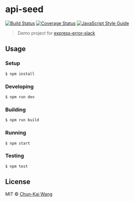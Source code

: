 # api-seed 

[![Build Status][travis-image]][travis-url]
[![Coverage Status][codecov-image]][codecov-url]
[![JavaScript Style Guide][standardjs-image]][standardjs-url]

> Demo project for [express-error-slack](https://github.com/chunkai1312/express-error-slack)

## Usage

### Setup

```
$ npm install
```

### Developing

```
$ npm run dev
```

### Building

```
$ npm run build
```

### Running

```
$ npm start
```

### Testing

```
$ npm test
```

## License

MIT © [Chun-Kai Wang](https://github.com/chunkai1312)

[standardjs-image]: https://img.shields.io/badge/code%20style-standard-brightgreen.svg
[standardjs-url]: http://standardjs.com/
[travis-image]: https://img.shields.io/travis/chunkai1312/express-error-slack-demo.svg
[travis-url]: https://travis-ci.org/chunkai1312/express-error-slack-demo
[codecov-image]: https://img.shields.io/codecov/c/github/chunkai1312/express-error-slack-demo.svg
[codecov-url]: https://codecov.io/gh/chunkai1312/express-error-slack-demo